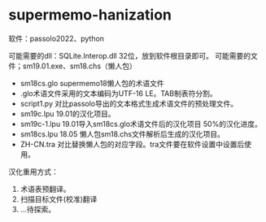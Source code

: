 # supermemo-hanization

软件：passolo2022、python

可能需要的dll：SQLite.Interop.dll 32位，放到软件根目录即可。
可能需要的文件；sm19.01.exe、sm18.chs（懒人包）

- sm18cs.glo supermemo18懒人包的术语文件
- .glo术语文件采用的文本编码为UTF-16 LE。TAB制表符分割。
- script1.py 对比passolo导出的文本格式生成术语文件的预处理文件。
- sm19c.lpu 19.01的汉化项目。
- sm19c-1.lpu 19.01导入sm18cs.glo术语文件后的汉化项目 50%的汉化进度。
- sm18cs.lpu 18.05  懒人包sm18.chs文件解析后生成的汉化项目。
- ZH-CN.tra 对比替换懒人包的对应字段。tra文件要在软件设置中设置后使用。


汉化重用方式：

1. 术语表预翻译。
2. 扫描目标文件(校准)翻译
3. ...待探索。